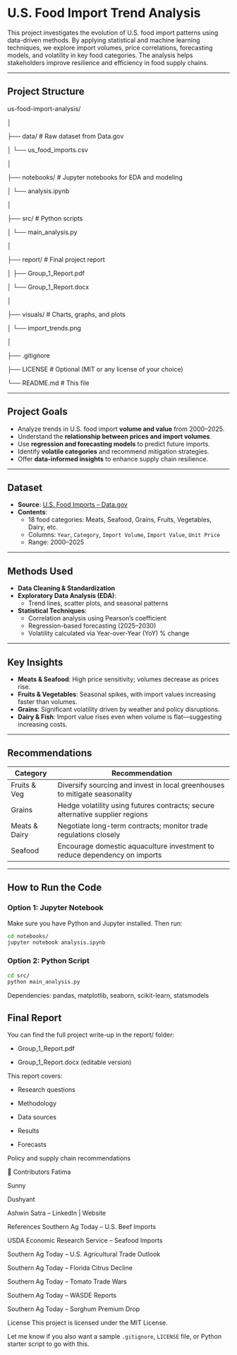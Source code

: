 # U.S. Food Import Trend Analysis

This project investigates the evolution of U.S. food import patterns using data-driven methods. By applying statistical and machine learning techniques, we explore import volumes, price correlations, forecasting models, and volatility in key food categories. The analysis helps stakeholders improve resilience and efficiency in food supply chains.

---

## Project Structure

us-food-import-analysis/

│

├── data/ # Raw dataset from Data.gov

│ └── us_food_imports.csv

│

├── notebooks/ # Jupyter notebooks for EDA and modeling

│ └── analysis.ipynb

│

├── src/ # Python scripts

│ └── main_analysis.py

│

├── report/ # Final project report

│ ├── Group_1_Report.pdf

│ └── Group_1_Report.docx

│

├── visuals/ # Charts, graphs, and plots

│ └── import_trends.png

│

├── .gitignore

├── LICENSE # Optional (MIT or any license of your choice)

└── README.md # This file


---

## Project Goals

- Analyze trends in U.S. food import **volume and value** from 2000–2025.
- Understand the **relationship between prices and import volumes**.
- Use **regression and forecasting models** to predict future imports.
- Identify **volatile categories** and recommend mitigation strategies.
- Offer **data-informed insights** to enhance supply chain resilience.

---

## Dataset

- **Source**: [U.S. Food Imports – Data.gov](https://www.data.gov/)
- **Contents**:
  - 18 food categories: Meats, Seafood, Grains, Fruits, Vegetables, Dairy, etc.
  - Columns: `Year`, `Category`, `Import Volume`, `Import Value`, `Unit Price`
  - Range: 2000–2025

---

## Methods Used

- **Data Cleaning & Standardization**
- **Exploratory Data Analysis (EDA)**:
  - Trend lines, scatter plots, and seasonal patterns
- **Statistical Techniques**:
  - Correlation analysis using Pearson’s coefficient
  - Regression-based forecasting (2025–2030)
  - Volatility calculated via Year-over-Year (YoY) % change

---

## Key Insights

- **Meats & Seafood**: High price sensitivity; volumes decrease as prices rise.
- **Fruits & Vegetables**: Seasonal spikes, with import values increasing faster than volumes.
- **Grains**: Significant volatility driven by weather and policy disruptions.
- **Dairy & Fish**: Import value rises even when volume is flat—suggesting increasing costs.

---

## Recommendations

| Category        | Recommendation                                                                 |
|----------------|----------------------------------------------------------------------------------|
| Fruits & Veg    | Diversify sourcing and invest in local greenhouses to mitigate seasonality     |
| Grains          | Hedge volatility using futures contracts; secure alternative supplier regions   |
| Meats & Dairy   | Negotiate long-term contracts; monitor trade regulations closely               |
| Seafood         | Encourage domestic aquaculture investment to reduce dependency on imports      |

---

## How to Run the Code

### Option 1: Jupyter Notebook
Make sure you have Python and Jupyter installed. Then run:

```bash
cd notebooks/
jupyter notebook analysis.ipynb
```

### Option 2: Python Script
```bash
cd src/
python main_analysis.py
```

Dependencies: pandas, matplotlib, seaborn, scikit-learn, statsmodels

## Final Report

You can find the full project write-up in the report/ folder:

- Group_1_Report.pdf

- Group_1_Report.docx (editable version)

This report covers:

- Research questions

- Methodology

- Data sources

- Results

- Forecasts

Policy and supply chain recommendations

👥 Contributors
Fatima

Sunny

Dushyant

Ashwin Satra – LinkedIn | Website

References
Southern Ag Today – U.S. Beef Imports

USDA Economic Research Service – Seafood Imports

Southern Ag Today – U.S. Agricultural Trade Outlook

Southern Ag Today – Florida Citrus Decline

Southern Ag Today – Tomato Trade Wars

Southern Ag Today – WASDE Reports

Southern Ag Today – Sorghum Premium Drop

License
This project is licensed under the MIT License.

Let me know if you also want a sample `.gitignore`, `LICENSE` file, or Python starter script to go with this.
